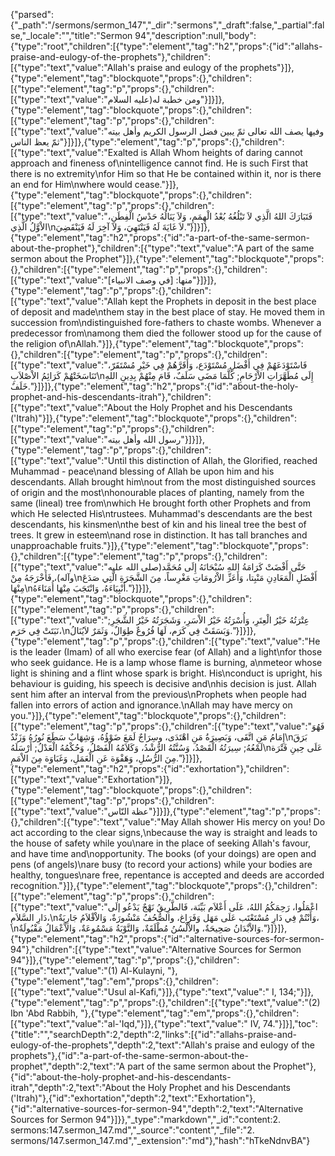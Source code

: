 {"parsed":{"_path":"/sermons/sermon_147","_dir":"sermons","_draft":false,"_partial":false,"_locale":"","title":"Sermon 94","description":null,"body":{"type":"root","children":[{"type":"element","tag":"h2","props":{"id":"allahs-praise-and-eulogy-of-the-prophets"},"children":[{"type":"text","value":"Allah's praise and eulogy of the prophets"}]},{"type":"element","tag":"blockquote","props":{},"children":[{"type":"element","tag":"p","props":{},"children":[{"type":"text","value":"ومن خطبة له(عليه السلام"}]}]},{"type":"element","tag":"blockquote","props":{},"children":[{"type":"element","tag":"p","props":{},"children":[{"type":"text","value":"وفيها يصف الله تعالى ثمّ يبين فضل الرسول الكريم وأهل بيته ثمّ يعظ الناس"}]}]},{"type":"element","tag":"p","props":{},"children":[{"type":"text","value":"Exalted is Allah Whom heights of daring cannot approach and fineness of\nintelligence cannot find. He is such First that there is no extremity\nfor Him so that He be contained within it, nor is there an end for Him\nwhere would cease."}]},{"type":"element","tag":"blockquote","props":{},"children":[{"type":"element","tag":"p","props":{},"children":[{"type":"text","value":"فَتَبَارَكَ اللهُ الَّذِي لاَ تَبْلُغُهُ بُعْدُ الْهِمَمِ، وَلاَ يَنَالُهُ حَدْسُ الْفِطَنِ، الاْوَّلُ الَّذِي\nلاَ غَايَةَ لَهُ فَيَنْتَهِيَ، وَلاَ آخِرَ لَهُ فَيَنْقَضِيَ."}]}]},{"type":"element","tag":"h2","props":{"id":"a-part-of-the-same-sermon-about-the-prophet"},"children":[{"type":"text","value":"A part of the same sermon about the Prophet"}]},{"type":"element","tag":"blockquote","props":{},"children":[{"type":"element","tag":"p","props":{},"children":[{"type":"text","value":"منها: [في وصف الانبياء]"}]}]},{"type":"element","tag":"p","props":{},"children":[{"type":"text","value":"Allah kept the Prophets in deposit in the best place of deposit and made\nthem stay in the best place of stay. He moved them in succession from\ndistinguished fore-fathers to chaste wombs. Whenever a predecessor from\namong them died the follower stood up for the cause of the religion of\nAllah."}]},{"type":"element","tag":"blockquote","props":{},"children":[{"type":"element","tag":"p","props":{},"children":[{"type":"text","value":"فَاسْتَوْدَعَهُمْ فِي أَفْضَلِ مُسْتَوْدَع، وَأَقَرَّهُمْ فِي خَيْرِ مُسْتَقَرّ، تَنَاسَخَتْهُمْ كَرَائِمُ الاْصْلاَبِ\nإِلَى مُطَهَّرَاتِ الاْرْحَامِ; كُلَّمَا مَضَى سَلَفٌ، قَامَ مِنْهُمْ بِدِينِ اللهِ خَلَفٌ."}]}]},{"type":"element","tag":"h2","props":{"id":"about-the-holy-prophet-and-his-descendants-itrah"},"children":[{"type":"text","value":"About the Holy Prophet and his Descendants ('Itrah)"}]},{"type":"element","tag":"blockquote","props":{},"children":[{"type":"element","tag":"p","props":{},"children":[{"type":"text","value":"رسول الله وأهل بيته"}]}]},{"type":"element","tag":"p","props":{},"children":[{"type":"text","value":"Until this distinction of Allah, the Glorified, reached Muhammad - peace\nand blessing of Allah be upon him and his descendants. Allah brought him\nout from the most distinguished sources of origin and the most\nhonourable places of planting, namely from the same (lineal) tree from\nwhich He brought forth other Prophets and from which He selected His\ntrustees. Muhammad's descendants are the best descendants, his kinsmen\nthe best of kin and his lineal tree the best of trees. It grew in esteem\nand rose in distinction. It has tall branches and unapproachable fruits."}]},{"type":"element","tag":"blockquote","props":{},"children":[{"type":"element","tag":"p","props":{},"children":[{"type":"text","value":"حَتَّى أَفْضَتْ كَرَامَةُ اللهِ سُبْحَانَهُ إِلَى مُحَمَّد(صلى الله عليه وآله)، فَأَخْرَجَهُ مِنْ\nأَفْضَلِ الْمَعَادِنِ مَنْبِتا، وَأَعَزِّ الاْرُومَاتِ مَغْرِساً، مِنَ الشَّجَرَةِ الَّتِي صَدَعَ مِنْهَا\nأَنْبِيَاءَهُ، وَانْتَجَبَ مِنْهَا أُمَنَاءَهُ."}]}]},{"type":"element","tag":"blockquote","props":{},"children":[{"type":"element","tag":"p","props":{},"children":[{"type":"text","value":"عِتْرَتُهُ خَيْرُ الْعِتَرِ، وَأُسْرَتُهُ خَيْرُ الاْسَرِ، وَشَجَرَتُهُ خَيْرُ الشَّجَرِ; نَبَتَتْ فِي حَرَم،\nوَبَسَقَتْ فِي كَرَم، لَهَا فُرُوعٌ طِوَالٌ، وَثَمَرٌ لاَيُنَالُ."}]}]},{"type":"element","tag":"p","props":{},"children":[{"type":"text","value":"He is the leader (Imam) of all who exercise fear (of Allah) and a light\nfor those who seek guidance. He is a lamp whose flame is burning, a\nmeteor whose light is shining and a flint whose spark is bright. His\nconduct is upright, his behaviour is guiding, his speech is decisive and\nhis decision is just. Allah sent him after an interval from the previous\nProphets when people had fallen into errors of action and ignorance.\nAllah may have mercy on you."}]},{"type":"element","tag":"blockquote","props":{},"children":[{"type":"element","tag":"p","props":{},"children":[{"type":"text","value":"فَهُوَ إِمَامُ مَنِ اتَّقَى، وَبَصِيرَةُ مَنِ اهْتَدَى، وسِرَاجٌ لَمَعَ ضَوْؤُهُ، وَشِهَابٌ سَطَعَ نُورُهُ وَزَنْدٌ\nبَرَقَ لَمْعُهُ; سِيرَتُهُ الْقَصْدُ، وَسُنَّتُهُ الرُّشْدُ، وَكَلاَمُهُ الْفَصْلُ، وَحُكْمُهُ الْعَدْلُ; أَرْسَلَهُ\nعَلَى حِينِ فَتْرَة مِنَ الرُّسُلِ، وَهَفْوَة عَنِ الْعَمَلِ، وَغَبَاوَة مِنَ الاْمَمِ."}]}]},{"type":"element","tag":"h2","props":{"id":"exhortation"},"children":[{"type":"text","value":"Exhortation"}]},{"type":"element","tag":"blockquote","props":{},"children":[{"type":"element","tag":"p","props":{},"children":[{"type":"text","value":"عظة النّاس"}]}]},{"type":"element","tag":"p","props":{},"children":[{"type":"text","value":"May Allah shower His mercy on you! Do act according to the clear signs,\nbecause the way is straight and leads to the house of safety while you\nare in the place of seeking Allah's favour, and have time and\nopportunity. The books (of your doings) are open and pens (of angels)\nare busy (to record your actions) while your bodies are healthy, tongues\nare free, repentance is accepted and deeds are accorded recognition."}]},{"type":"element","tag":"blockquote","props":{},"children":[{"type":"element","tag":"p","props":{},"children":[{"type":"text","value":"اعْمَلُوا، رَحِمَكُمُ اللهُ، عَلَى أَعْلاَم بَيِّنَة، فَالطَّرِيقُ نَهْجٌ يَدْعُو إلَى دَارِ السَّلاَمِ،\nوَأَنْتُمْ فِي دَارِ مُسْتَعْتَب عَلَى مَهَل وَفَرَاغ، والصُّحُفُ مَنْشُورَةٌ، وَالاْقْلاَمُ جَارِيَةٌ،\nوَالاْبْدَانُ صَحِيحَةٌ، والاْلْسُنُ مُطْلَقَةٌ، وَالتَّوْبَةُ مَسْمُوعَةٌ، وَالاْعْمَالُ مَقْبُولَةٌ."}]}]},{"type":"element","tag":"h2","props":{"id":"alternative-sources-for-sermon-94"},"children":[{"type":"text","value":"Alternative Sources for Sermon 94"}]},{"type":"element","tag":"p","props":{},"children":[{"type":"text","value":"(1) Al-Kulayni, "},{"type":"element","tag":"em","props":{},"children":[{"type":"text","value":"Usul al-Kafi,"}]},{"type":"text","value":" I, 134;"}]},{"type":"element","tag":"p","props":{},"children":[{"type":"text","value":"(2) Ibn 'Abd Rabbih, "},{"type":"element","tag":"em","props":{},"children":[{"type":"text","value":"al-'Iqd,"}]},{"type":"text","value":" IV, 74."}]}],"toc":{"title":"","searchDepth":2,"depth":2,"links":[{"id":"allahs-praise-and-eulogy-of-the-prophets","depth":2,"text":"Allah's praise and eulogy of the prophets"},{"id":"a-part-of-the-same-sermon-about-the-prophet","depth":2,"text":"A part of the same sermon about the Prophet"},{"id":"about-the-holy-prophet-and-his-descendants-itrah","depth":2,"text":"About the Holy Prophet and his Descendants ('Itrah)"},{"id":"exhortation","depth":2,"text":"Exhortation"},{"id":"alternative-sources-for-sermon-94","depth":2,"text":"Alternative Sources for Sermon 94"}]}},"_type":"markdown","_id":"content:2. sermons:147.sermon_147.md","_source":"content","_file":"2. sermons/147.sermon_147.md","_extension":"md"},"hash":"hTkeNdnvBA"}
